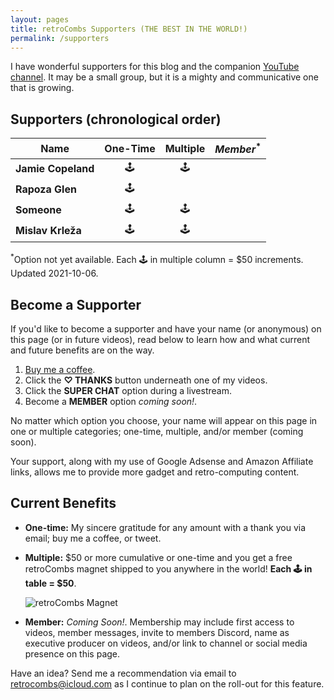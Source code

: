 ```yaml
---
layout: pages
title: retroCombs Supporters (THE BEST IN THE WORLD!)
permalink: /supporters
---
```


<!--
img class="category" src="http://www.stevencombs.com/images/design/about.svg" width="20%" />
-->

I have wonderful supporters for this blog and the companion [YouTube channel](https://www.youtube.com/stevencombs). It may be a small group, but it is a mighty and communicative one that is growing.

## Supporters (chronological order)

**Name**           | **One-Time** |  **Multiple**  | *Member*<sup>*</sup>
---------------|:--------:|:----------:|:-----:
**Jamie Copeland** |  🕹️    | 🕹️ |
**Rapoza Glen**    |  🕹️    |      |
**Someone**      |  🕹️    |  🕹️  |
**Mislav Krleža**  |  🕹️    | 🕹️ |

<sup>*</sup>Option not yet available. Each 🕹️ in multiple column = $50 increments. Updated 2021-10-06.

## Become a Supporter

If you'd like to become a supporter and have your name (or anonymous) on this page (or in future videos), read below to learn how and what current and future benefits are on the way.

1. [Buy me a coffee](https://www.buymeacoffee.com/retrocombs).
2. Click the **♡ THANKS** button underneath one of my videos.
3. Click the **SUPER CHAT** option during a livestream.
4. Become a **MEMBER** option *coming soon!*.

No matter which option you choose, your name will appear on this page in one or multiple categories; one-time, multiple, and/or member (coming soon).

Your support, along with my use of Google Adsense and Amazon Affiliate links, allows me to provide more gadget and retro-computing content.

## Current Benefits

- **One-time:** My sincere gratitude for any amount with a thank you via email; buy me a coffee, or tweet.
- **Multiple:** $50 or more cumulative or one-time and you get a free retroCombs magnet shipped to you anywhere in the world! **Each 🕹️ in table = $50**.

    ![retroCombs Magnet](https://www.stevencombs.com/images/design/magnet.png)

- **Member:** *Coming Soon!*. Membership may include first access to videos, member messages, invite to members Discord, name as executive producer on videos, and/or link to channel or social media presence on this page.

Have an idea? Send me a recommendation via email to <retrocombs@icloud.com> as I continue to plan on the roll-out for this feature.